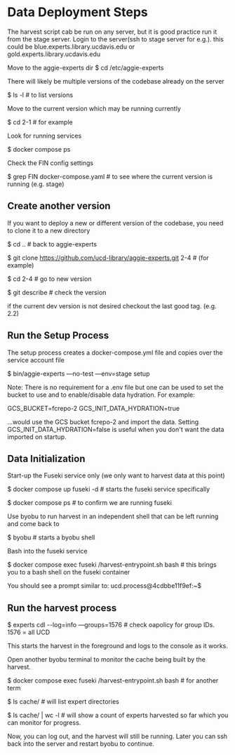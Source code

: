 # Data Deployment Steps

The harvest script cab be run on any server, but it is good practice run it from the stage server.
Login to the server(ssh to stage server for e.g.). this could be blue.experts.library.ucdavis.edu or gold.experts.library.ucdavis.edu

Move to the aggie-experts dir
$ cd /etc/aggie-experts

There will likely be multiple versions of the codebase already on the server

$ ls -l  # to list versions

Move to the current version which may be running currently

$ cd 2-1 # for example

Look for running services

$ docker compose ps 

Check the FIN config settings

$ grep FIN docker-compose.yaml # to see where the current version is running (e.g. stage)

## Create another version

If you want to deploy a new or different version of the codebase, you need to clone it to a new directory

$ cd  ..  # back to aggie-experts

$ git clone https://github.com/ucd-library/aggie-experts.git 2-4 # (for example)

$ cd 2-4  # go to new version

$ git describe    # check the version

if the current dev version is not desired checkout the last good tag. (e.g. 2.2)

## Run the Setup Process

The setup process creates a docker-compose.yml file and copies over the service account file

$ bin/aggie-experts —no-test —env=stage setup 

Note: There is no requirement for a .env file but one can be used to set the bucket to use and to enable/disable data hydration. For example:

GCS_BUCKET=fcrepo-2
GCS_INIT_DATA_HYDRATION=true   

...would use the GCS bucket fcrepo-2 and import the data. Setting GCS_INIT_DATA_HYDRATION=false is useful when you don't want the data imported on startup. 

## Data Initialization

Start-up the Fuseki service only (we only want to harvest data at this point)

$ docker compose up fuseki -d   # starts the fuseki service specifically

$ docker compose ps  # to confirm we are running fuseki

Use byobu to run harvest in an independent shell that can be left running and come back to

$ byobu   # starts a byobu shell 

Bash into the fuseki service 

$ docker compose exec fuseki /harvest-entrypoint.sh bash    # this brings you to a bash shell on the fuseki container

You should see a prompt similar to:
ucd.process@4cdbbe11f9ef:~$       

## Run the harvest process

$ experts cdl --log=info —groups=1576   # check oapolicy for group IDs. 1576 = all UCD

This starts the harvest in the foreground and logs to the console as it works.

Open another byobu terminal to monitor the cache being built by the harvest.

$ docker compose exec fuseki /harvest-entrypoint.sh bash   # for another term

$ ls cache/     # will list expert directories

$ ls cache/ | wc -l  # will show a count of experts harvested so far which you can monitor for progress.

Now, you can log out, and the harvest will still be running. Later you can ssh back into the server and restart byobu to continue.


